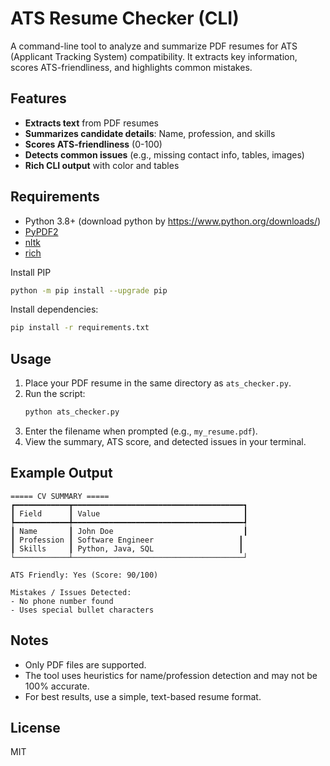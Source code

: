 # ATS Resume Checker (CLI)

A command-line tool to analyze and summarize PDF resumes for ATS (Applicant Tracking System) compatibility. It extracts key information, scores ATS-friendliness, and highlights common mistakes.

## Features
- **Extracts text** from PDF resumes
- **Summarizes candidate details**: Name, profession, and skills
- **Scores ATS-friendliness** (0-100)
- **Detects common issues** (e.g., missing contact info, tables, images)
- **Rich CLI output** with color and tables

## Requirements
- Python 3.8+ (download python by https://www.python.org/downloads/)
- [PyPDF2](https://pypi.org/project/PyPDF2/)
- [nltk](https://pypi.org/project/nltk/)
- [rich](https://pypi.org/project/rich/)

Install PIP
```bash
python -m pip install --upgrade pip
```

Install dependencies:
```bash
pip install -r requirements.txt
```

## Usage
1. Place your PDF resume in the same directory as `ats_checker.py`.
2. Run the script:
   ```bash
   python ats_checker.py
   ```
3. Enter the filename when prompted (e.g., `my_resume.pdf`).
4. View the summary, ATS score, and detected issues in your terminal.

## Example Output
```
===== CV SUMMARY =====
┏━━━━━━━━━━━━┳━━━━━━━━━━━━━━━━━━━━━━━━━━━━━━━━━━━━━━┓
┃ Field      ┃ Value                                ┃
┡━━━━━━━━━━━━╇━━━━━━━━━━━━━━━━━━━━━━━━━━━━━━━━━━━━━━┩
┃ Name       ┃ John Doe                             ┃
┃ Profession ┃ Software Engineer                   ┃
┃ Skills     ┃ Python, Java, SQL                   ┃
└────────────┴──────────────────────────────────────┘

ATS Friendly: Yes (Score: 90/100)

Mistakes / Issues Detected:
- No phone number found
- Uses special bullet characters
```

## Notes
- Only PDF files are supported.
- The tool uses heuristics for name/profession detection and may not be 100% accurate.
- For best results, use a simple, text-based resume format.

## License
MIT 
